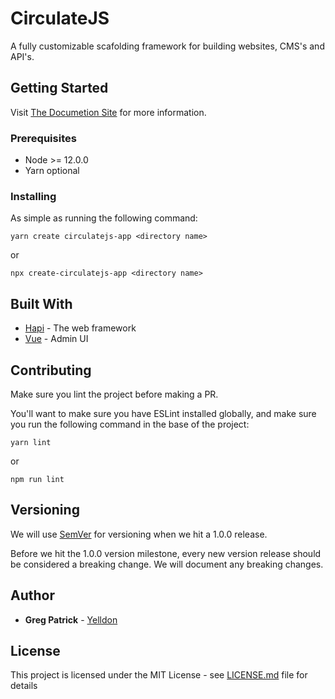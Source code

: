 # CirculateJS

A fully customizable scafolding framework for building websites, CMS's and API's.

## Getting Started

Visit [The Documetion Site](https://circulatejs.dev/) for more information.

### Prerequisites

* Node >= 12.0.0
* Yarn optional

### Installing

As simple as running the following command:

```
yarn create circulatejs-app <directory name>
```
or
```
npx create-circulatejs-app <directory name>
```

## Built With

* [Hapi](https://hapi.dev/) - The web framework
* [Vue](https://vuejs.org/) - Admin UI

## Contributing

Make sure you lint the project before making a PR.

You'll want to make sure you have ESLint installed globally, and make sure you run the following command in the base of the project:

```
yarn lint
```
or
```
npm run lint
```

## Versioning

We will use [SemVer](http://semver.org/) for versioning when we hit a 1.0.0 release.

Before we hit the 1.0.0 version milestone, every new version release should be considered a breaking change. We will document any breaking changes.

## Author

* **Greg Patrick** - [Yelldon](https://github.com/Yelldon)

## License

This project is licensed under the MIT License - see [LICENSE.md](LICENSE.md) file for details
